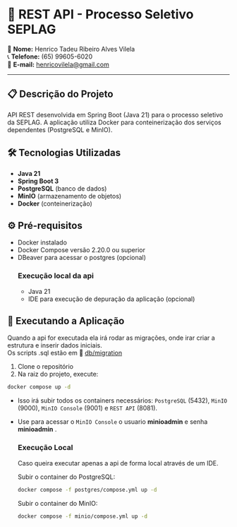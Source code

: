# 🚀 REST API - Processo Seletivo SEPLAG
  
👤 **Nome:** Henrico Tadeu Ribeiro Alves Vilela  
📞 **Telefone:** (65) 99605-6020  
📧 **E-mail:** henricovilela@gmail.com 
  
---

## 📋 Descrição do Projeto
API REST desenvolvida em Spring Boot (Java 21) para o processo seletivo da SEPLAG. A aplicação utiliza Docker para conteinerização dos serviços dependentes (PostgreSQL e MinIO).

## 🛠️ Tecnologias Utilizadas
- **Java 21**
- **Spring Boot 3**
- **PostgreSQL** (banco de dados)
- **MinIO** (armazenamento de objetos)
- **Docker** (conteinerização)

## ⚙️ Pré-requisitos
- Docker instalado
- Docker Compose versão 2.20.0 ou superior
- DBeaver para acessar o postgres (opcional)
  ### Execução local da api
  - Java 21
  - IDE para execução de depuração da aplicação (opcional)
    
## 🚀 Executando a Aplicação
Quando a api for executada ela irá rodar as migrações, onde irar criar a estrutura e inserir dados iniciais. <br>
Os scripts .sql estão em :file_folder: [db/migration](./src/main/resources/db/migration)
1. Clone o repositório
2. Na raiz do projeto, execute:
```bash
docker compose up -d
```
- Isso irá subir todos os containers necessários: `PostgreSQL` (5432), `MinIO` (9000), `MinIO Console` (9001) e `REST API` (8081).
- Use para acessar o `MinIO Console` o usuario **minioadmin** e senha **minioadmin** .
  ### Execução Local
  Caso queira executar apenas a api de forma local através de um IDE.<br>
  
  Subir o container do PostgreSQL:
  ```bash
  docker compose -f postgres/compose.yml up -d
  ```
  Subir o container do MinIO:
  ```bash
  docker compose -f minio/compose.yml up -d
  ```
